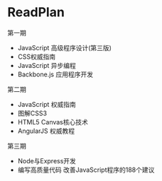 # ReadPlan

第一期
*  JavaScript 高级程序设计(第三版)
*  CSS权威指南
*  JavaScript 异步编程
*  Backbone.js 应用程序开发

第二期
*  JavaScript 权威指南 
*  图解CSS3
*  HTML5 Canvas核心技术
*  AngularJS 权威教程

第三期
*  Node与Express开发
*  编写高质量代码 改善JavaScript程序的188个建议
